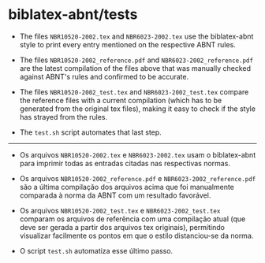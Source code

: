 
# biblatex-abnt/tests

- The files `NBR10520-2002.tex` and `NBR6023-2002.tex` use the biblatex-abnt
  style to print every entry mentioned on the respective ABNT rules.

- The files `NBR10520-2002_reference.pdf` and `NBR6023-2002_reference.pdf` are
  the latest compilation of the files above that was manually checked against
  ABNT's rules and confirmed to be accurate.

- The files `NBR10520-2002_test.tex` and `NBR6023-2002_test.tex` compare the
  reference files with a current compilation (which has to be generated from
  the original tex files), making it easy to check if the style has strayed
  from the rules.

- The `test.sh` script automates that last step.

---

- Os arquivos `NBR10520-2002.tex` e `NBR6023-2002.tex` usam o biblatex-abnt
  para imprimir todas as entradas citadas nas respectivas normas.

- Os arquivos `NBR10520-2002_reference.pdf` e `NBR6023-2002_reference.pdf` são
  a última compilação dos arquivos acima que foi manualmente comparada à norma
  da ABNT com um resultado favorável.

- Os arquivos `NBR10520-2002_test.tex` e `NBR6023-2002_test.tex` comparam os
  arquivos de referência com uma compilação atual (que deve ser gerada
  a partir dos arquivos tex originais), permitindo visualizar facilmente os
  pontos em que o estilo distanciou-se da norma.

- O script `test.sh` automatiza esse último passo.

